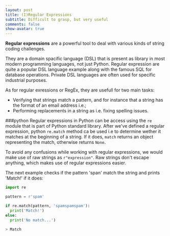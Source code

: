 ```yaml
---
layout: post
title: (I)Regular Expressions
subtitle: Difficult to grasp, but very useful
comments: false
show-avatar: true
---
```


**Regular expressions** are a powerful tool to deal with various kinds of string coding challenges.

They are a domain spacific language (DSL) that is present as library in most modern programming languages, not just Python. Regular expression are quite a popular DSL language example along with the famous SQL for database operations. Private DSL languages are often used for specific industrial purposes.

As for regular exressions or RegEx, they are usefull for two main tasks:
* Verifying that strings match a pattern, and for instance that a string has the format of an email address i.e.;
* Performing replacements in a string as i.e. fixing spelling issues.


###python
Regular expressions in Python can be access using the `re` module that is part of Python standard library.
After we've defined a regular expression, python `re.match` method ca be used i.e to determine wether it matches at the beginning of a string. If it does, `match` returns an object representing the match, otherwise returns `None`.

To avoid any confusions while working with regular expressions, we would make use of raw strings as `r"expression"`.
Raw strings don't escape anything, which makes use of regular expressions easier.

The next example checks if the pattern 'span' match the string and prints 'Match!' if it does:
``` Python
import re

pattern = r'spam'

if re.match(pattern, 'spamspamspam'):
  print('Match!')
else:
  print('No match...')
  
> Match
```
